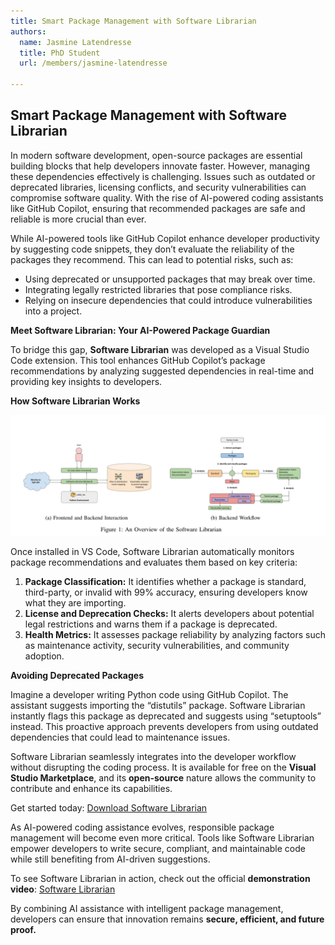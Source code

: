 ```yaml
---
title: Smart Package Management with Software Librarian 
authors:
  name: Jasmine Latendresse
  title: PhD Student
  url: /members/jasmine-latendresse

---
```



<h2>Smart Package Management with Software Librarian </h2>

In modern software development, open-source packages are essential building blocks that help developers innovate faster. However, managing these dependencies effectively is challenging. Issues such as outdated or deprecated libraries, licensing conflicts, and security vulnerabilities can compromise software quality. With the rise of AI-powered coding assistants like GitHub Copilot, ensuring that recommended packages are safe and reliable is more crucial than ever. 

While AI-powered tools like GitHub Copilot enhance developer productivity by suggesting code snippets, they don’t evaluate the reliability of the packages they recommend. This can lead to potential risks, such as: 

 - Using deprecated or unsupported packages that may break over time. 
 - Integrating legally restricted libraries that pose compliance risks. 
 - Relying on insecure dependencies that could introduce vulnerabilities into a project. 

**Meet Software Librarian: Your AI-Powered Package Guardian**  

To bridge this gap, **Software Librarian** was developed as a Visual Studio Code extension. This tool enhances GitHub Copilot’s package recommendations by analyzing suggested dependencies in real-time and providing key insights to developers. 

**How Software Librarian Works** 

![Software_Librarian_Works](Software_Librarian_Works.png)

Once installed in VS Code, Software Librarian automatically monitors package recommendations and evaluates them based on key criteria: 

 1. **Package Classification:** It identifies whether a package is standard, third-party, or invalid with 99% accuracy, ensuring developers     know what they are importing.  
 2. **License and Deprecation Checks:** It alerts developers about potential legal restrictions and warns them if a package is deprecated.  
 3. **Health Metrics:** It assesses package reliability by analyzing factors such as maintenance activity, security vulnerabilities, and community adoption.



**Avoiding Deprecated Packages** 

Imagine a developer writing Python code using GitHub Copilot. The assistant suggests importing the “distutils” package. Software Librarian instantly flags this package as deprecated and suggests using “setuptools” instead. This proactive approach prevents developers from using outdated dependencies that could lead to maintenance issues. 

Software Librarian seamlessly integrates into the developer workflow without disrupting the coding process. It is available for free on the **Visual Studio Marketplace**, and its **open-source** nature allows the community to contribute and enhance its capabilities. 

Get started today: [Download Software Librarian](https://marketplace.visualstudio.com/items?itemName=jaslatendresse.software-librarian)

As AI-powered coding assistance evolves, responsible package management will become even more critical. Tools like Software Librarian empower developers to write secure, compliant, and maintainable code while still benefiting from AI-driven suggestions. 

To see Software Librarian in action, check out the official **demonstration video**: [Software Librarian](https://www.youtube.com/watch?v=hnPr0rvL8lk)  

By combining AI assistance with intelligent package management, developers can ensure that innovation remains **secure, efficient, and future proof.**